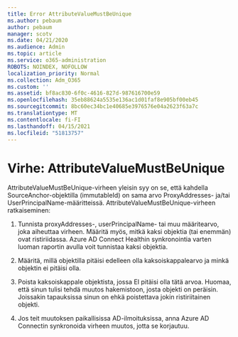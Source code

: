 ```yaml
---
title: Error AttributeValueMustBeUnique
ms.author: pebaum
author: pebaum
manager: scotv
ms.date: 04/21/2020
ms.audience: Admin
ms.topic: article
ms.service: o365-administration
ROBOTS: NOINDEX, NOFOLLOW
localization_priority: Normal
ms.collection: Adm_O365
ms.custom: ''
ms.assetid: bf8ac830-6f0c-4616-827d-987616700e59
ms.openlocfilehash: 35eb88624a5535e136ac1d01faf8e905bf00eb45
ms.sourcegitcommit: 8bc60ec34bc1e40685e3976576e04a2623f63a7c
ms.translationtype: MT
ms.contentlocale: fi-FI
ms.lasthandoff: 04/15/2021
ms.locfileid: "51813757"
---
```

# <a name="error-attributevaluemustbeunique"></a>Virhe: AttributeValueMustBeUnique

AttributeValueMustBeUnique-virheen yleisin syy on se, että kahdella SourceAnchor-objektilla (immutableId) on sama arvo ProxyAddresses- ja/tai UserPrincipalName-määritteissä. AttributeValueMustBeUnique-virheen ratkaiseminen:
  
1. Tunnista proxyAddresses-, userPrincipalName- tai muu määritearvo, joka aiheuttaa virheen. Määritä myös, mitkä kaksi objektia (tai enemmän) ovat ristiriidassa. Azure AD Connect Healthin synkronointia varten luoman raportin avulla voit tunnistaa kaksi objektia.
    
2. Määritä, millä objektilla pitäisi edelleen olla kaksoiskappalearvo ja minkä objektin ei pitäisi olla.
    
3. Poista kaksoiskappale objektista, jossa EI pitäisi olla tätä arvoa. Huomaa, että sinun tulisi tehdä muutos hakemistoon, josta objekti on peräisin. Joissakin tapauksissa sinun on ehkä poistettava jokin ristiriitainen objekti.
    
4. Jos teit muutoksen paikallisissa AD-ilmoituksissa, anna Azure AD Connectin synkronoida virheen muutos, jotta se korjautuu.
    

